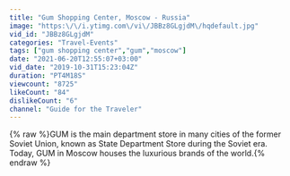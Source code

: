 ```yaml
---
title: "Gum Shopping Center, Moscow - Russia"
image: "https:\/\/i.ytimg.com\/vi\/JBBz8GLgjdM\/hqdefault.jpg"
vid_id: "JBBz8GLgjdM"
categories: "Travel-Events"
tags: ["gum shopping center","gum","moscow"]
date: "2021-06-20T12:55:07+03:00"
vid_date: "2019-10-31T15:23:04Z"
duration: "PT4M18S"
viewcount: "8725"
likeCount: "84"
dislikeCount: "6"
channel: "Guide for the Traveler"
---
```

{% raw %}GUM is the main department store in many cities of the former Soviet Union, known as State Department Store during the Soviet era.  Today, GUM in Moscow houses the luxurious brands of the world.{% endraw %}
